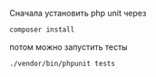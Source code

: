 Сначала установить php unit через 
```bash
composer install 
```
потом можно запустить тесты 
```bash
./vendor/bin/phpunit tests
```
